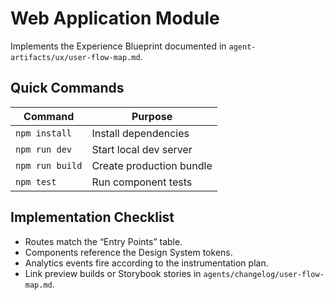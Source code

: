 # Web Application Module

Implements the Experience Blueprint documented in `agent-artifacts/ux/user-flow-map.md`.

## Quick Commands
| Command | Purpose |
|---------|---------|
| `npm install` | Install dependencies |
| `npm run dev` | Start local dev server |
| `npm run build` | Create production bundle |
| `npm test` | Run component tests |

## Implementation Checklist
- Routes match the “Entry Points” table.
- Components reference the Design System tokens.
- Analytics events fire according to the instrumentation plan.
- Link preview builds or Storybook stories in `agents/changelog/user-flow-map.md`.

